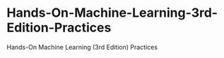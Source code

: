 # Hands-On-Machine-Learning-3rd-Edition-Practices
Hands-On Machine Learning (3rd Edition) Practices
